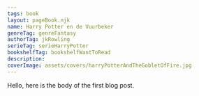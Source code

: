 ```yaml
---
tags: book
layout: pageBook.njk
name: Harry Potter en de Vuurbeker
genreTag: genreFantasy
authorTag: jkRowling
serieTag: serieHarryPotter
bookshelfTag: bookshelfWantToRead
description: 
coverImage: assets/covers/harryPotterAndTheGobletOfFire.jpg
---
```


Hello, here is the body of the first blog post.